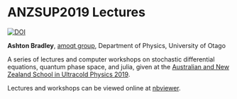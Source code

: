 # ANZSUP2019 Lectures 

[![DOI](https://zenodo.org/badge/166740766.svg)](https://zenodo.org/badge/latestdoi/166740766)

__Ashton Bradley__, [amoqt group](https://amoqt.otago.ac.nz), Department of Physics, University of Otago

A series of lectures and computer workshops on stochastic differential equations, quantum phase space, and julia, given at the [Australian and New Zealand School in Ultracold Physics 2019](https://www.otago.ac.nz/dodd-walls/events/anzsup/index.html).

Lectures and workshops can be viewed online at [nbviewer](https://nbviewer.jupyter.org/github/AshtonSBradley/ANZSUP19_Stochastic/tree/master).
